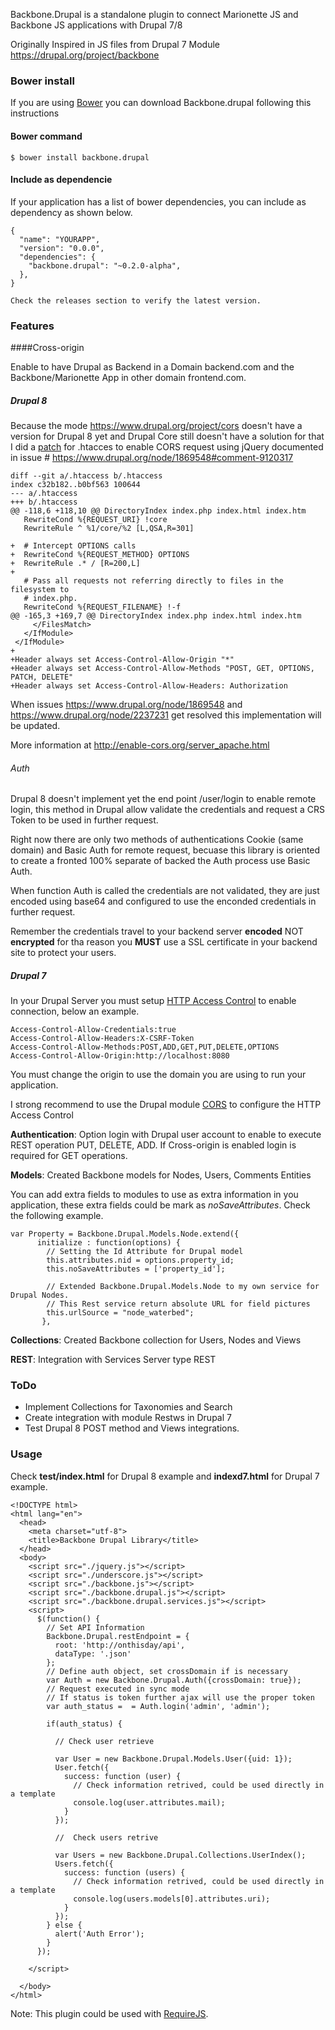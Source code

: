 Backbone.Drupal is a standalone plugin to connect Marionette JS and Backbone JS applications with Drupal 7/8

Originally Inspired in JS files from Drupal 7 Module <a href="https://drupal.org/project/backbone" target="_blank">https://drupal.org/project/backbone</a>

### Bower install

If you are using <a target="_blank" href="http://bower.io/">Bower</a> you can download Backbone.drupal following this instructions

#### Bower command

```
$ bower install backbone.drupal
```

#### Include as dependencie

If your application has a list of bower dependencies, you can include as dependency as shown below.

```
{
  "name": "YOURAPP",
  "version": "0.0.0",
  "dependencies": {
    "backbone.drupal": "~0.2.0-alpha",
  },
}

Check the releases section to verify the latest version.

```

### Features

####Cross-origin

Enable to have Drupal as Backend in a Domain backend.com and the Backbone/Marionette App in other domain frontend.com.

##### Drupal 8

Because the mode https://www.drupal.org/project/cors doesn't have a version for Drupal 8 yet and Drupal Core still doesn't have a solution for that I did a <a href="https://www.drupal.org/files/issues/core-cors-headers-1869548-26.patch">patch</a> for .htacces to enable CORS request using jQuery documented in issue # https://www.drupal.org/node/1869548#comment-9120317

```
diff --git a/.htaccess b/.htaccess
index c32b182..b0bf563 100644
--- a/.htaccess
+++ b/.htaccess
@@ -118,6 +118,10 @@ DirectoryIndex index.php index.html index.htm
   RewriteCond %{REQUEST_URI} !core
   RewriteRule ^ %1/core/%2 [L,QSA,R=301]

+  # Intercept OPTIONS calls
+  RewriteCond %{REQUEST_METHOD} OPTIONS
+  RewriteRule .* / [R=200,L]
+
   # Pass all requests not referring directly to files in the filesystem to
   # index.php.
   RewriteCond %{REQUEST_FILENAME} !-f
@@ -165,3 +169,7 @@ DirectoryIndex index.php index.html index.htm
     </FilesMatch>
   </IfModule>
 </IfModule>
+
+Header always set Access-Control-Allow-Origin "*"
+Header always set Access-Control-Allow-Methods "POST, GET, OPTIONS, PATCH, DELETE"
+Header always set Access-Control-Allow-Headers: Authorization
```
When issues https://www.drupal.org/node/1869548 and https://www.drupal.org/node/2237231 get resolved this implementation will be updated.

More information at http://enable-cors.org/server_apache.html

###### Auth

Drupal 8 doesn't implement yet the end point /user/login to enable remote login, this method in Drupal allow validate the credentials and request a CRS Token to be used in further request.

Right now there are only two methods of authentications Cookie (same domain) and Basic Auth for remote request, becuase this library is oriented to create a fronted 100% separate of backed the Auth process use Basic Auth.

When function Auth is called the credentials are not validated, they are just encoded using base64 and configured to use the enconded credentials in further request. 

Remember the credentials travel to your backend server **encoded** NOT **encrypted** for tha reason you **MUST** use a SSL certificate in your backend site to protect your users.

##### Drupal 7

In your Drupal Server you must setup <a href="https://developer.mozilla.org/en-US/docs/Web/HTTP/Access_control_CORS" target="_blank">HTTP Access Control</a> to enable connection, below an example.

````
Access-Control-Allow-Credentials:true
Access-Control-Allow-Headers:X-CSRF-Token
Access-Control-Allow-Methods:POST,ADD,GET,PUT,DELETE,OPTIONS
Access-Control-Allow-Origin:http://localhost:8080
````

You must change the origin to use the domain you are using to run your application.

I strong recommend to use the Drupal module <a href="https://drupal.org/project/cors" target="_blank">CORS</a> to configure the HTTP Access Control

**Authentication**: Option login with Drupal user account to enable to execute REST operation PUT, DELETE, ADD. If Cross-origin is enabled login is required for GET operations.

**Models**: Created Backbone models for Nodes, Users, Comments Entities

You can add extra fields to modules to use as extra information in you application, these extra fields could be mark as *noSaveAttributes*. Check the following example.

````
var Property = Backbone.Drupal.Models.Node.extend({
      initialize : function(options) {
        // Setting the Id Attribute for Drupal model
        this.attributes.nid = options.property_id;
        this.noSaveAttributes = ['property_id'];

        // Extended Backbone.Drupal.Models.Node to my own service for Drupal Nodes.
        // This Rest service return absolute URL for field pictures
        this.urlSource = "node_waterbed";
       },
````

**Collections**: Created Backbone collection for Users, Nodes and Views

**REST**: Integration with Services Server type REST

### ToDo

<ul>
  <li>Implement Collections for Taxonomies and Search</li>
  <li>Create integration with module Restws in Drupal 7</li>
  <li>Test Drupal 8 POST method and Views integrations.</li>
</ul>

### Usage

Check **test/index.html** for Drupal 8 example and **indexd7.html** for  Drupal 7 example.

````
<!DOCTYPE html>
<html lang="en">
  <head>
    <meta charset="utf-8">
    <title>Backbone Drupal Library</title>
  </head>
  <body>
    <script src="./jquery.js"></script>
    <script src="./underscore.js"></script>
    <script src="./backbone.js"></script>
    <script src="./backbone.drupal.js"></script>
    <script src="./backbone.drupal.services.js"></script>
    <script>
      $(function() {
        // Set API Information
        Backbone.Drupal.restEndpoint = {
          root: 'http://onthisday/api',
          dataType: '.json'
        };
        // Define auth object, set crossDomain if is necessary
        var Auth = new Backbone.Drupal.Auth({crossDomain: true});
        // Request executed in sync mode
        // If status is token further ajax will use the proper token
        var auth_status =  = Auth.login('admin', 'admin');

        if(auth_status) {

          // Check user retrieve

          var User = new Backbone.Drupal.Models.User({uid: 1});
          User.fetch({
            success: function (user) {
              // Check information retrived, could be used directly in a template
              console.log(user.attributes.mail);
            }
          });

          //  Check users retrive

          var Users = new Backbone.Drupal.Collections.UserIndex();
          Users.fetch({
            success: function (users) {
              // Check information retrived, could be used directly in a template
              console.log(users.models[0].attributes.uri);
            }
          });
        } else {
          alert('Auth Error');
        }
      });

    </script>

  </body>
</html>

````

Note: This plugin could be used with <a href="requirejs.org" target="_blank">RequireJS</a>.
